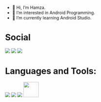 - 👋 Hi, I’m Hamza.
- 👀 I’m interested in Android Programming. 
- 🌱 I’m currently learning Android Studio.
 # Social<br />
<tr>
<td><a style="color: white;text-decoration: none;" href="https://www.linkedin.com/in/hamza-karakaya-684a101b6/" target="_blank" rel="noopener noreferrer" title="Website"> <img src="https://img.icons8.com/fluency/48/000000/linkedin.png"/></img></a></td>
<td><a style="color: white;text-decoration: none;" href="https://www.instagram.com/krkyhmz77/" target="_blank" rel="noopener noreferrer" title="Website"> <img src="https://img.icons8.com/fluency/48/000000/instagram-new.png"/></img></a></td>
<a href="mailto: myName@mail.com" style="color: #3a5a5b;text-decoration: none;"title="Mail atmak için tıklayın"><img src="https://img.icons8.com/fluency/48/000000/mail.png"/></img></a>
</tr>

 # Languages and Tools:<br />
 <td><a style="color: white;text-decoration: none;" href="https://docs.oracle.com/javase/7/docs/technotes/guides/language/index.html" target="_blank" rel="noopener noreferrer" title="Website"> <img src="https://img.icons8.com/color/48/000000/java-coffee-cup-logo.png"/></a></td>
  <td><a style="color: white;text-decoration: none;" href="https://developer.android.com/" target="_blank" rel="noopener noreferrer" title="Website">  <img src="https://img.icons8.com/color/48/000000/android-studio--v2.png"/></a></td>
  <td><a style="color: white;text-decoration: none;" href="https://github.com/karakayahamza" target="_blank" rel="noopener noreferrer" title="Website">  <img src="https://img.icons8.com/ios-filled/50/ffffff/github.png"/></a></td>
  <td><a style="color: white;text-decoration: none;" href="https://kotlinlang.org/" target="_blank" rel="noopener noreferrer" title="Website">  
 <img src="https://upload.wikimedia.org/wikipedia/commons/thumb/7/74/Kotlin_Icon.png/120px-Kotlin_Icon.png?20210501145042" witht="50" height="50" /></a></td>
